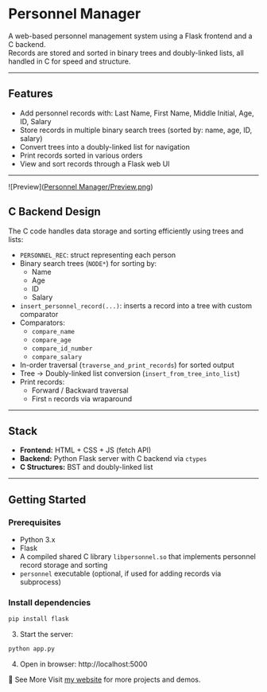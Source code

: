 # Personnel Manager

A web-based personnel management system using a Flask frontend and a C backend.  
Records are stored and sorted in binary trees and doubly-linked lists, all handled in C for speed and structure.

---

## Features

- Add personnel records with: Last Name, First Name, Middle Initial, Age, ID, Salary
- Store records in multiple binary search trees (sorted by: name, age, ID, salary)
- Convert trees into a doubly-linked list for navigation
- Print records sorted in various orders
- View and sort records through a Flask web UI

---
![Preview]([Personnel Manager/Preview.png](https://github.com/Gankhulug456/Personnel-Manager/blob/main/Personnel%20Manager/Preview.png))


## C Backend Design

The C code handles data storage and sorting efficiently using trees and lists:

- `PERSONNEL_REC`: struct representing each person
- Binary search trees (`NODE*`) for sorting by:
  - Name
  - Age
  - ID
  - Salary
- `insert_personnel_record(...)`: inserts a record into a tree with custom comparator
- Comparators:
  - `compare_name`
  - `compare_age`
  - `compare_id_number`
  - `compare_salary`
- In-order traversal (`traverse_and_print_records`) for sorted output
- Tree → Doubly-linked list conversion (`insert_from_tree_into_list`)
- Print records:
  - Forward / Backward traversal
  - First `n` records via wraparound

---

## Stack

- **Frontend:** HTML + CSS + JS (fetch API)
- **Backend:** Python Flask server with C backend via `ctypes`
- **C Structures:** BST and doubly-linked list

---

## Getting Started

### Prerequisites

- Python 3.x
- Flask
- A compiled shared C library `libpersonnel.so` that implements personnel record storage and sorting
- `personnel` executable (optional, if used for adding records via subprocess)

### Install dependencies

```bash
pip install flask
```

3. Start the server:
```bash
python app.py
```

4. Open in browser: http://localhost:5000

🔗 See More
Visit [my website](https://ganaa.work) for more projects and demos.
